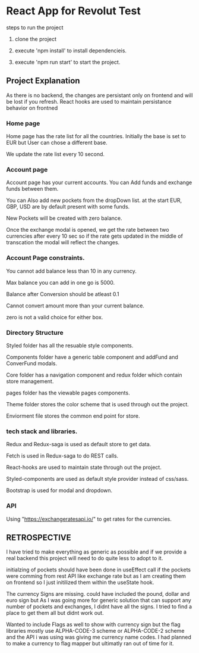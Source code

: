 # React App for Revolut Test

steps to run the project

1) clone the project

2) execute 'npm install' to install dependencieis.

3) execute 'npm run start' to start the project.

## Project Explanation

As there is no backend, the changes are persistant only on frontend and will be lost if you refresh. React hooks are used to maintain persistance behavior on frontned


### Home page 
Home page has the rate list for all the countries. Initially the base is set to EUR but User can chose a different base.

We update the rate list every 10 second.

### Account page 
Account page has your current accounts. You can Add funds and exchange funds between them.

You can Also add new pockets from the dropDown list. at the start EUR, GBP, USD are by default present with some funds.

New Pockets will be created with zero balance.

Once the exchange modal is opened, we get the rate between two currencies after every 10 sec so if the rate gets updated in the middle of transcation the modal will reflect the changes.


### Account Page constraints.
You cannot add balance less than 10 in any currency.

Max balance you can add in one go is 5000.

Balance after Conversion should be atleast 0.1

Cannot convert amount more than your current balance.

zero is not a valid choice for either box.


### Directory Structure

Styled folder has all the resuable style components.

Components folder have a generic table component and addFund and ConverFund modals.

Core folder has a navigation component and redux folder which contain store management.

pages folder has the viewable pages components.

Theme folder stores the color scheme that is used through out the project.

Enviorment file stores the common end point for store.


### tech stack and libraries.

Redux and Redux-saga is used as default store to get data.

Fetch is used in Redux-saga to do REST calls.

React-hooks are used to maintain state through out the project.

Styled-components are used as default style provider instead of css/sass.

Bootstrap is used for modal and dropdown.

### API

Using "https://exchangeratesapi.io/" to get rates for the currencies.


## RETROSPECTIVE 
I have tried to make everything as generic as possible and if we provide a real backend this project will need to do quite less to adopt to it.

initialzing of pockets should have been done in useEffect call if the pockets were comming from rest API like exchange rate but as I am creating them on frontend so I just initilized them within the useState hook.

The currency Signs are missing. could have included the pound, dollar and euro sign but As I was going more for generic solution that can support any number of pockets and exchanges, I didnt have all the signs. I tried to find a place to get them all but didnt work out.

Wanted to include Flags as well to show with currency sign but the flag libraries mostly use ALPHA-CODE-3 scheme or ALPHA-CODE-2 scheme and the API i was using was giving me currency name codes. I had planned to make a currency to flag mapper but ultimatly ran out of time for it.



